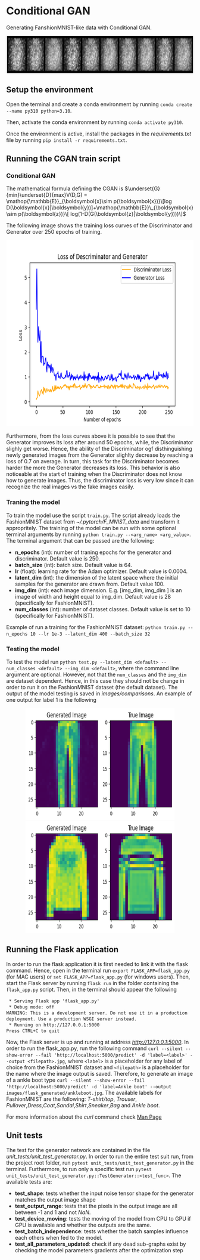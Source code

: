 # Conditional GAN
Generating FanshionMNIST-like data with Conditional GAN.

<p align="center">
<img src="https://github.com/simoneVU/CGAN/blob/main/images/GD.gif" width="500" height="100" />
</p>

## Setup the environment
Open the terminal and create a conda environment by running `conda create --name py310 python=3.10`.

Then, activate the conda environment by running `conda activate py310`.

Once the environment is active, install the packages in the *requirements.txt* file by running `pip install -r requirements.txt`. 

## Running the CGAN train script
### Conditional GAN
The mathematical formula defining the CGAN is $\underset{G}{min}\underset{D}{max}V(D,G) = \mathop{\mathbb{E}}_{\boldsymbol{x}\sim p(\boldsymbol{x})}\[log D(\boldsymbol{x}|\boldsymbol{y})]+\mathop{\mathbb{E}}\_{\boldsymbol{x}\sim p(\boldsymbol{z})}\[ log(1-D(G(\boldsymbol{z}|\boldsymbol{y})))\]$

The following image shows the training loss curves of the Discriminator and Generator over 250 epochs of training. 

<p align="center">
<img src="https://github.com/simoneVU/CGAN/blob/main/images/loss_curve.png" width="600" height="500" />
</p>

Furthermore, from the loss curves above it is possible to see that the Generator improves its loss after around 50 epochs, while, the Discriminator slighly get worse. Hence, the ability of the Discriminator ogf disthinguishing newly generated images from the Generator slighlty decrease by reaching a loss of 0.7 on average. In turn, this task for the Discriminator becomes harder the more the Generator decreases its loss. This behavior is also noticeable at the start of training when the Discriminator does not know how to generate images. Thus, the discriminator loss is very low since it can recognize the real images vs the fake images easily.

### Traning the model
To train the model use the script `train.py`. The script already loads the FashionMNIST dataset from *~/.pytorch/F_MNIST_data* and transform it appropritely. The training of the model can be run with some optional terminal arguments by running `python train.py --<arg_name> <arg_value>`. The terminal argument that can be passed are the following:

- **n_epochs** (int): number of traning epochs for the generator and discriminator. Default value is 250.
- **batch_size** (int): batch size. Default value is 64.
- **lr** (float): learning rate for the Adam optimizer. Default value is 0.0004.
- **latent_dim** (int): the dimension of the latent space where the initial samples for the generator are drawn from. Default value 100.
- **img_dim** (int): each image dimension. E.g. \[img_dim, img_dim \] is an image of width and height equal to img_dim. Default value is 28 (specifically for FashionMNIST).
- **num_classes** (int): number of dataset classes. Default value is set to 10 (specifically for FashionMNIST).

Example of run a training for the FashionMNIST dataset: `python train.py --n_epochs 10 --lr 1e-3 --latent_dim 400 --batch_size 32`

### Testing the model

To test the model run `python test.py --latent_dim <default> --num_classes <default> --img_dim <default>`, where the command line argument are optional. However, not that the `num_classes` and the `img_dim` are dataset dependent. Hence, in this case they should not be change in order to run it on the FashionMNIST dataset (the default dataset). The output of the model testing is saved in *images/comparisons*. An example of one output for label 1 is the following

<p align="center">
<img src="https://github.com/simoneVU/CGAN/blob/main/images/comparisons/comparison_1.png" width="400" height="300" />
<img src="https://github.com/simoneVU/CGAN/blob/main/images/comparisons/comparison_2.png" width="400" height="300" />
</p>

## Running the Flask application 
In order to run the flask application it is first needed to link it with the flask command. Hence, open in the terminal run `export FLASK_APP=flask_app.py` (for MAC users) or  `set FLASK_APP=flask_app.py` (for windows users). Then, start the Flask server by running  `flask run` in the folder containing the `flask_app.py` script. Then, in the terminal should appear the following

```
 * Serving Flask app 'flask_app.py'
 * Debug mode: off
WARNING: This is a development server. Do not use it in a production deployment. Use a production WSGI server instead.
 * Running on http://127.0.0.1:5000
Press CTRL+C to quit
```

Now, the Flask server is up and running at address *http://127.0.0.1:5000*. In order to run the flask_app.py, run the following command  `curl --silent --show-error --fail 'http://localhost:5000/predict' -d 'label=<label>' --output <filepath>.jpg`, where `<label>` is a placeholder for any label of choice from the FashionMNIST dataset and `<filepath>` is a placeholder for the name where the image output is saved. Therefore, to generate an image of a ankle boot  type  `curl --silent --show-error --fail 'http://localhost:5000/predict' -d 'label=Ankle boot' --output images/flask_generated/ankleboot.jpg`. The available labels for FashionMNIST are the following: *T-shirt/top*, *Trouser*, *Pullover*,*Dress*,*Coat*,*Sandal*,*Shirt*,*Sneaker*,*Bag* and *Ankle boot*.

For more information about the *curl* command check [Man Page](https://curl.se/docs/manpage.html)

## Unit tests
The test for the generator network are contained in the file *unit_tests/unit_test_generator.py*. In order to run the entire test suit run, from the project root folder, run `pytest unit_tests/unit_test_generator.py` in the terminal. Furthermore, to run only a specific test run `pytest unit_tests/unit_test_generator.py::TestGenerator::<test_func>`. The available tests are:

- **test_shape**: tests whether the input noise tensor shape for the generator matches the output image shape
- **test_output_range**: tests that the pixels in the output image are all between -1 and 1 and not *NaN*.
- **test_device_moving**: tests the moving of the model from CPU to GPU if GPU is available and whether the outputs are the same.
- **test_batch_independence**: tests whether the batch samples influence each others when fed to the model.
- **test_all_parameters_updated**: check if any dead sub-graphs exist by checking the model parameters gradients after the optimization step

